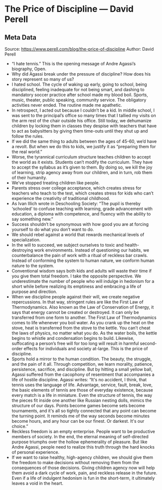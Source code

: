 # The Price of Discipline — David Perell

## Meta Data

Source:  https://www.perell.com/blog/the-price-of-discipline 
Author: David Perell

- “I hate tennis.”
  This is the opening message of Andre Agassi’s biography, Open.
- Why did Agassi break under the pressure of discipline? How does his story represent so many of us?
- I hated school. The cycle of waking up early, going to school, being disciplined, feeling inadequate for not being smart, and dashing to mandatory soccer practice after school made my blood boil. Sports, music, theater, public speaking, community service. The obligatory activities never ended. The routine made me apathetic.
- In retrospect, I acted out because I couldn’t be a kid. In middle school, I was sent to the principal’s office so many times that I tallied my visits on the arm rest of the chair outside his office. Still today, we dehumanize children by locking them in classes they despise with teachers that have to act as babysitters by giving them time-outs until they shut up and follow the rules.
- If we did the same thing to adults between the ages of 45-60, we’d have a revolt. But when we do this to kids, we justify it as “preparing them for the real world.”
- Worse, the tyrannical curriculum structure teaches children to accept the world as it exists. Students can’t modify the curriculum. They have to accept the syllabus as it’s given to them. By doing so, we kill the joy of learning, strip agency away from our children, and in turn, rob them of their humanity.
- We’ve stopped treating children like people.
- Parents stress over college acceptance, which creates stress for teachers who teach to the test, which creates stress for kids who can’t experience the creativity of traditional childhood.
- As Ivan Illich wrote in Deschooling Society: “The pupil is thereby ‘schooled’ to confuse teaching with learning, grade advancement with education, a diploma with competence, and fluency with the ability to say something new.”
- Success shouldn’t be synonymous with how good you are at forcing yourself to do what you don’t want to do.
- We should rebel against a world that rewards mechanical levels of specialization.
- In the will to succeed, we subject ourselves to toxic and health-destroying work environments. Instead of questioning our habits, we counterbalance the pain of work with a ritual of reckless bar crawls. Instead of conforming the system to human nature, we conform human nature to the system.
- Conventional wisdom says both kids and adults will waste their time if you give them total freedom. I take the opposite perspective. We underestimate the number of people who will indulge in hedonism for a short while before realizing its emptiness and embracing a life of purpose and direction.
- When we discipline people against their will, we create negative repercussions. In that way, stringent rules are like the First Law of Thermodynamics. Also known as the Law of Conservation of Energy, it says that energy cannot be created or destroyed. It can only be transferred from one form to another. The First Law of Thermodynamics comes to life whenever you boil water. As you crank up the heat on the stove, heat is transferred from the stove to the kettle. You can’t cheat the laws of physics, no matter what you do. As the water boils, the kettle begins to whistle and condensation begins to build. Likewise, suffocating a person’s free will for too long will result in harmful second-order effects for individuals and society at-large. This is the price of discipline.
- Sports hold a mirror to the human condition. The beauty, the struggle, and the pain of it all. Through competition, we learn morality, patience, persistence, sacrifice, and discipline. But by hitting a small yellow ball, Agassi suffered from the cacophony of resentment that accompanies a life of hostile discipline.
  Agassi writes:
  “It's no accident, I think, that tennis uses the language of life. Advantage, service, fault, break, love, the basic elements of tennis are those of everyday existence, because every match is a life in miniature. Even the structure of tennis, the way the pieces fit inside one another like Russian nesting dolls, mimics the structure of our days. Points become games become sets become tournaments, and it's all so tightly connected that any point can become the turning point. It reminds me of the way seconds become minutes become hours, and any hour can be our finest. Or darkest. It's our choice.”
- Reckless freedom is an empty enterprise. People want to be productive members of society. In the end, the eternal meaning of self-directed purpose triumphs over the hollow ephemerality of pleasure. But like Andre Agassi, people need to realize this truth through the hard knocks of personal experience.
- If we want to raise healthy, high-agency children, we should give them the freedom to make decisions without removing them from the consequences of those decisions. Giving children agency now will help them avoid a dark cycle of work, pain, and reckless release in the future. Even if a life of indulgent hedonism is fun in the short-term, it ultimately leaves a void in the heart.
